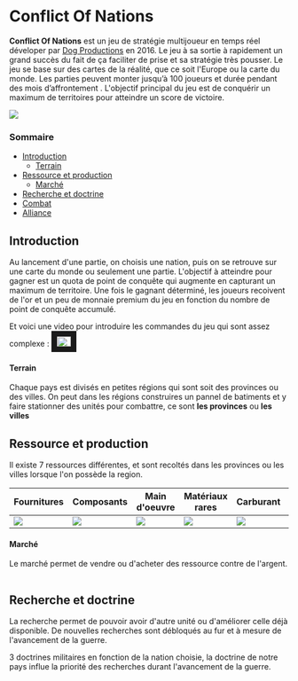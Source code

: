 # Conflict Of Nations
**Conflict Of Nations** est un jeu de stratégie multijoueur en temps réel déveloper par [Dog Productions](https://doradogames.com/) en 2016. Le jeu à sa sortie à rapidement un grand succès du fait de ça faciliter de prise et sa stratégie très pousser. Le jeu se base sur des cartes de la réalité, que ce soit l'Europe ou la carte du monde. Les parties peuvent monter jusqu’à 100 joueurs et durée pendant des mois d’affrontement .
L'objectif principal du jeu est de conquérir un maximum de territoires pour atteindre un score de victoire. 

![](https://doradogames.com/app/uploads/2022/05/con-game-icon.jpg)


### Sommaire

- [Introduction](#introduction)
  * [Terrain](#terrain)
- [Ressource et production](#ressource-et-production)
  * [Marché](#marché)
- [Recherche et doctrine](#recherche-et-doctrine)
- [Combat](Combat)
- [Alliance](Alliance)



## Introduction

Au lancement d'une partie, on choisis une nation, puis on se retrouve sur une carte du monde ou seulement une partie. L'objectif à atteindre pour gagner est un quota de point de conquête qui augmente en capturant un maximum de territoire. Une fois le gagnant déterminé, les joueurs recoivent de l'or et un peu de monnaie premium du jeu en fonction du nombre de point de conquête accumulé.

Et voici une video pour introduire les commandes du jeu qui sont assez complexe : <a href="https://www.youtube.com/watch?v=4L2-0bpWs5Q&t=1s" target="_blank"><img src="https://upload.wikimedia.org/wikipedia/commons/e/ef/Youtube_logo.png" alt="Tuto commande" width="25" height="18,9" border="10" /></a>

#### Terrain

Chaque pays est divisés en petites régions qui sont soit des provinces ou des villes. On peut dans les régions construires un pannel de batiments et y faire stationner des unités pour combattre, ce sont **les provinces**  ou **les villes** 

## Ressource et production

Il existe 7 ressources différentes,  et sont recoltés dans les provinces ou les villes lorsque l'on possède la region.


Fournitures | Composants | Main d'oeuvre | Matériaux rares | Carburant | Électronique | Argent
--- | --- | --- | --- | --- | --- | ---
<img src="https://wiki.conflictnations.com/images/thumb/3/32/Resource_1_big.png/70px-Resource_1_big.png"> | <img src="https://wiki.conflictnations.com/images/thumb/f/fc/Resource_2_big.png/70px-Resource_2_big.png"> | <img src="https://wiki.conflictnations.com/images/thumb/f/fa/Resource_3_big.png/70px-Resource_3_big.png"> | <img src="https://wiki.conflictnations.com/images/thumb/e/ef/Resource_4_big.png/70px-Resource_4_big.png"> | <img src="https://wiki.conflictnations.com/images/thumb/a/a5/Resource_5_big.png/70px-Resource_5_big.png"> | <img src="https://wiki.conflictnations.com/images/thumb/3/35/Resource_6_big.png/70px-Resource_6_big.png"> | <img src="https://wiki.conflictnations.com/images/thumb/2/2b/Resource_20_big.png/70px-Resource_20_big.png">

#### Marché

Le marché permet de vendre ou d'acheter des ressource contre de l'argent. <img src="https://wiki.conflictnations.com/images/thumb/2/2b/Resource_20_big.png/70px-Resource_20_big.png" width="15" height="15">

## Recherche et doctrine

La recherche permet de pouvoir avoir d'autre unité ou d'améliorer celle déjà disponible.
De nouvelles recherches sont débloqués au fur et à mesure de l'avancement de la guerre.

3 doctrines militaires en fonction de la nation choisie, la doctrine de notre pays influe la priorité des recherches durant l'avancement de la guerre.




